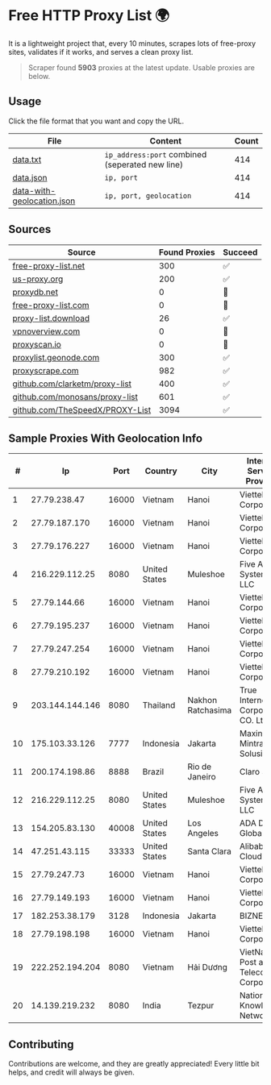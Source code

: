 
# Free HTTP Proxy List 🌍

It is a lightweight project that, every 10 minutes, scrapes lots of free-proxy sites, validates if it works, and serves a clean proxy list.


> Scraper found **5903** proxies at the latest update. Usable proxies are below.

## Usage

Click the file format that you want and copy the URL.


|File|Content|Count|
|----|-------|-----|
|[data.txt](https://raw.githubusercontent.com/themiralay/Proxy-List-World/master/data.txt)|`ip_address:port` combined (seperated new line)|414|
|[data.json](https://raw.githubusercontent.com/themiralay/Proxy-List-World/master/data.json)|`ip, port`|414|
|[data-with-geolocation.json](https://raw.githubusercontent.com/themiralay/Proxy-List-World/master/data-with-geolocation.json)|`ip, port, geolocation`|414|

## Sources

|Source|Found Proxies|Succeed|
|------|-------------|-------|
|[free-proxy-list.net](https://free-proxy-list.net)|300|✅|
|[us-proxy.org](https://www.us-proxy.org)|200|✅|
|[proxydb.net](http://proxydb.net)|0|🚫|
|[free-proxy-list.com](https://free-proxy-list.com/?page=&port=&type%5B%5D=http&type%5B%5D=https&up_time=0&search=Search)|0|🚫|
|[proxy-list.download](https://www.proxy-list.download/HTTP)|26|✅|
|[vpnoverview.com](https://vpnoverview.com/privacy/anonymous-browsing/free-proxy-servers)|0|🚫|
|[proxyscan.io](https://www.proxyscan.io)|0|🚫|
|[proxylist.geonode.com](https://proxylist.geonode.com/api/proxy-list?limit=300&page=1&sort_by=lastChecked&sort_type=desc&protocols=http,https)|300|✅|
|[proxyscrape.com](https://api.proxyscrape.com/v2/?request=displayproxies&protocol=http&timeout=10000&country=all&ssl=all&anonymity=all)|982|✅|
|[github.com/clarketm/proxy-list](https://raw.githubusercontent.com/clarketm/proxy-list/master/proxy-list-raw.txt)|400|✅|
|[github.com/monosans/proxy-list](https://raw.githubusercontent.com/monosans/proxy-list/main/proxies/http.txt)|601|✅|
|[github.com/TheSpeedX/PROXY-List](https://raw.githubusercontent.com/TheSpeedX/PROXY-List/master/http.txt)|3094|✅|


## Sample Proxies With Geolocation Info

|#|Ip|Port|Country|City|Internet Service Provider|
|-|--|----|-------|----|-------------------------|
|1|27.79.238.47|16000|Vietnam|Hanoi|Viettel Corporation|
|2|27.79.187.170|16000|Vietnam|Hanoi|Viettel Corporation|
|3|27.79.176.227|16000|Vietnam|Hanoi|Viettel Corporation|
|4|216.229.112.25|8080|United States|Muleshoe|Five Area Systems, LLC|
|5|27.79.144.66|16000|Vietnam|Hanoi|Viettel Corporation|
|6|27.79.195.237|16000|Vietnam|Hanoi|Viettel Corporation|
|7|27.79.247.254|16000|Vietnam|Hanoi|Viettel Corporation|
|8|27.79.210.192|16000|Vietnam|Hanoi|Viettel Corporation|
|9|203.144.144.146|8080|Thailand|Nakhon Ratchasima|True Internet Corporation CO. Ltd.|
|10|175.103.33.126|7777|Indonesia|Jakarta|Maxindo Mintra Solusi|
|11|200.174.198.86|8888|Brazil|Rio de Janeiro|Claro S.A|
|12|216.229.112.25|8080|United States|Muleshoe|Five Area Systems, LLC|
|13|154.205.83.130|40008|United States|Los Angeles|ADA Digital Global Inc|
|14|47.251.43.115|33333|United States|Santa Clara|Alibaba Cloud LLC|
|15|27.79.247.73|16000|Vietnam|Hanoi|Viettel Corporation|
|16|27.79.149.193|16000|Vietnam|Hanoi|Viettel Corporation|
|17|182.253.38.179|3128|Indonesia|Jakarta|BIZNET|
|18|27.79.198.198|16000|Vietnam|Hanoi|Viettel Corporation|
|19|222.252.194.204|8080|Vietnam|Hải Dương|VietNam Post and Telecom Corporation|
|20|14.139.219.232|8080|India|Tezpur|National Knowledge Network|



## Contributing

Contributions are welcome, and they are greatly appreciated! Every
little bit helps, and credit will always be given.

